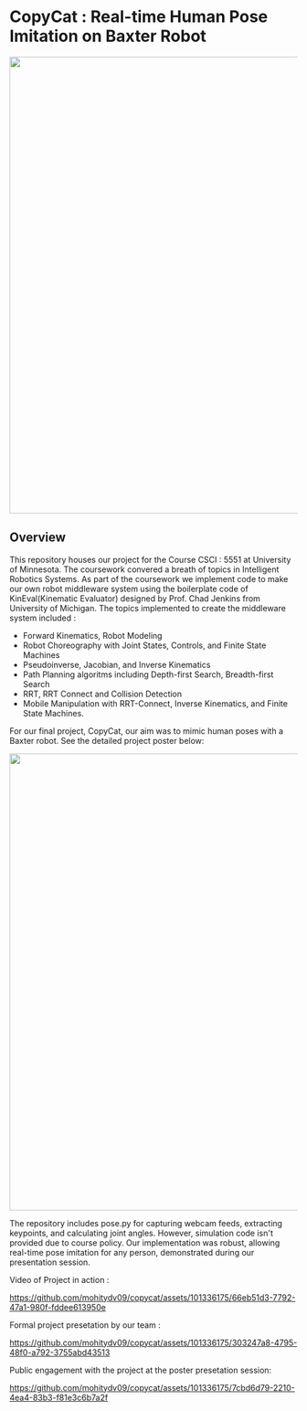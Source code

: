 # CopyCat : Real-time Human Pose Imitation on Baxter Robot

<p align="center">
<img src="https://github.com/mohitydv09/copycat/assets/101336175/57b33647-dcdd-4fcd-ad4f-8d3b0d93aa8f" width="800">
</p>

## Overview

This repository houses our project for the Course CSCI : 5551 at University of Minnesota. The coursework convered a breath of topics in Intelligent Robotics Systems. As part of the coursework we implement code to make our own robot middleware system using the boilerplate code of KinEval(Kinematic Evaluator) designed by Prof. Chad Jenkins from University of Michigan. The topics implemented to create the middleware system included : 

- Forward Kinematics, Robot Modeling
- Robot Choreography with Joint States, Controls, and Finite State Machines
- Pseudoinverse, Jacobian, and Inverse Kinematics
- Path Planning algoritms including Depth-first Search, Breadth-first Search
- RRT, RRT Connect and Collision Detection
- Mobile Manipulation with RRT-Connect, Inverse Kinematics, and Finite State Machines.

For our final project, CopyCat, our aim was to mimic human poses with a Baxter robot. See the detailed project poster below:

<p align="center">
<img src="https://github.com/mohitydv09/copycat/assets/101336175/3b6ab0a7-3465-4e94-93a5-01bc6fdcd10b" width="800">
</p>




The repository includes pose.py for capturing webcam feeds, extracting keypoints, and calculating joint angles. However, simulation code isn't provided due to course policy. Our implementation was robust, allowing real-time pose imitation for any person, demonstrated during our presentation session.

Video of Project in action :

https://github.com/mohitydv09/copycat/assets/101336175/66eb51d3-7792-47a1-980f-fddee613950e

Formal project presetation by our team :

https://github.com/mohitydv09/copycat/assets/101336175/303247a8-4795-48f0-a792-3755abd43513

Public engagement with the project at the poster presetation session:

https://github.com/mohitydv09/copycat/assets/101336175/7cbd6d79-2210-4ea4-83b3-f81e3c6b7a2f


